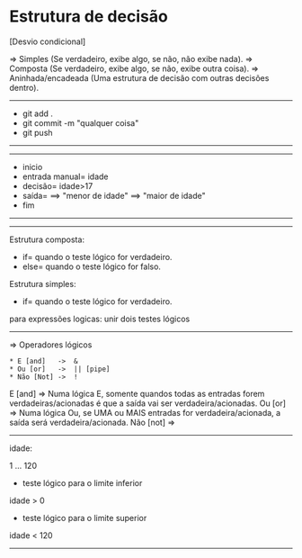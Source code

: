 # Estrutura de decisão 
 [Desvio condicional]

=> Simples (Se verdadeiro, exibe algo, se não, não exibe nada).
=> Composta (Se verdadeiro, exibe algo, se não, exibe outra coisa).
=> Aninhada/encadeada (Uma estrutura de decisão com outras decisões dentro).

--------------------------------------------------------------------------------------------------
* git add . 
* git commit -m "qualquer coisa"
* git push 
--------------------------------------------------------------------------------------------------

--------------------------------------------------------------------------------------------------
* inicio
* entrada manual= idade
* decisão= idade>17
* saída= 
==> "menor de idade"
==> "maior de idade"
* fim
--------------------------------------------------------------------------------------------------

------------------------------------------------
Estrutura composta:
  * if= quando o teste lógico for verdadeiro.
  * else= quando o teste lógico for falso.
	
Estrutura simples:
  * if= quando o teste lógico for verdadeiro.

para expressões logicas: unir dois testes lógicos

--------------------------------------------------------

=> Operadores lógicos

	* E [and]   ->  & 
	* Ou [or]   ->  || [pipe]
	* Não [Not] ->  !

E [and]    => Numa lógica E, somente quandos todas as entradas forem verdadeiras/acionadas é que a saída vai ser verdadeira/acionadas.
Ou [or]    => Numa lógica Ou, se UMA ou MAIS entradas for verdadeira/acionada, a saída será verdadeira/acionada.
Não [not]  =>



--------------------------------------------------------------------------------------------------
idade:

1 ... 120

  * teste lógico para o limite inferior

idade > 0

  * teste lógico para o limite superior

idade < 120

---------------------------------------------------------------------------------------------------

